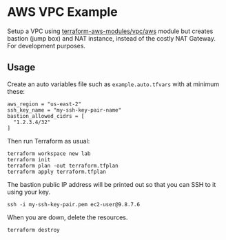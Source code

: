 # AWS VPC Example

Setup a VPC using [terraform-aws-modules/vpc/aws](https://registry.terraform.io/modules/terraform-aws-modules/vpc/aws) 
module but creates bastion (jump box) and NAT instance, instead of the costly NAT Gateway. For development purposes.

## Usage
Create an auto variables file such as `example.auto.tfvars` with at minimum these:
```hcl-terraform
aws_region = "us-east-2"
ssh_key_name = "my-ssh-key-pair-name"
bastion_allowed_cidrs = [
  "1.2.3.4/32"
]
```

Then run Terraform as usual:
```shell script
terraform workspace new lab
terraform init
terraform plan -out terraform.tfplan
terraform apply terraform.tfplan
```

The bastion public IP address will be printed out so that you can SSH to it using your key.
```shell script
ssh -i my-ssh-key-pair.pem ec2-user@9.8.7.6
```

When you are down, delete the resources.
```shell script
terraform destroy
```
